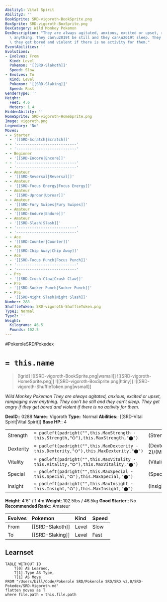 ```yaml
---
Ability1: Vital Spirit
Ability2: ''
BookSprite: SRD-vigoroth-BookSprite.png
BoxSprite: SRD-vigoroth-BoxSprite.png
DexCategory: Wild Monkey Pokemon
DexDescription: "They are always agitated, anxious, excited or upset, rampaging over\
  \ anything. They can\u2019t be still and they can\u2019t sleep. They get angry if\
  \ they get bored and violent if there is no activity for them."
EventAbilities: ''
Evolutions:
- Evolves: From
  Kind: Level
  Pokemon: '[[SRD-Slakoth]]'
  Speed: Slow
- Evolves: To
  Kind: Level
  Pokemon: '[[SRD-Slaking]]'
  Speed: Fast
GenderType: ''
Height:
  Feet: 4.6
  Meters: 1.4
HiddenAbility: ''
HomeSprite: SRD-vigoroth-HomeSprite.png
Image: vigoroth.png
Legendary: 'No'
Moves:
- - Starter
  - '[[SRD-Scratch|Scratch]]'
- - '---------------------------'
  - '---------------------------'
- - Beginner
  - '[[SRD-Encore|Encore]]'
- - '---------------------------'
  - '---------------------------'
- - Amateur
  - '[[SRD-Reversal|Reversal]]'
- - Amateur
  - '[[SRD-Focus Energy|Focus Energy]]'
- - Amateur
  - '[[SRD-Uproar|Uproar]]'
- - Amateur
  - '[[SRD-Fury Swipes|Fury Swipes]]'
- - Amateur
  - '[[SRD-Endure|Endure]]'
- - Amateur
  - '[[SRD-Slash|Slash]]'
- - '---------------------------'
  - '---------------------------'
- - Ace
  - '[[SRD-Counter|Counter]]'
- - Ace
  - '[[SRD-Chip Away|Chip Away]]'
- - Ace
  - '[[SRD-Focus Punch|Focus Punch]]'
- - '---------------------------'
  - '---------------------------'
- - Pro
  - '[[SRD-Crush Claw|Crush Claw]]'
- - Pro
  - '[[SRD-Sucker Punch|Sucker Punch]]'
- - Pro
  - '[[SRD-Night Slash|Night Slash]]'
Number: 288
ShuffleToken: SRD-vigoroth-ShuffleToken.png
Type1: Normal
Type2: ''
Weight:
  Kilograms: 46.5
  Pounds: 102.5
---
```


#PokeroleSRD/Pokedex

# `= this.name`

> [!grid]
> ![[SRD-vigoroth-BookSprite.png|wsmall]]
> ![[SRD-vigoroth-HomeSprite.png]]
> ![[SRD-vigoroth-BoxSprite.png|htiny]]
> ![[SRD-vigoroth-ShuffleToken.png|wsmall]]


*Wild Monkey Pokemon*
*They are always agitated, anxious, excited or upset, rampaging over anything. They can’t be still and they can’t sleep. They get angry if they get bored and violent if there is no activity for them.*

**DexID**:: 0288
**Name**:: Vigoroth
**Type**:: Normal
**Abilities**:: [[SRD-Vital Spirit|Vital Spirit]]
**Base HP**:: 4

|           |                                                                                        |                                          |
| --------- | -------------------------------------------------------------------------------------- | ---------------------------------------- |
| Strength  | `= padleft(padright("",this.MaxStrength - this.Strength,"⭘"),this.MaxStrength,"⬤")`    | (Strength::2)/(MaxStrength::5)   |
| Dexterity | `= padleft(padright("",this.MaxDexterity - this.Dexterity,"⭘"),this.MaxDexterity,"⬤")` | (Dexterity:: 2)/(MaxDexterity::5) |
| Vitality  | `= padleft(padright("",this.MaxVitality - this.Vitality,"⭘"),this.MaxVitality,"⬤")`    | (Vitality::2)/(MaxVitality::5)   |
| Special   | `= padleft(padright("",this.MaxSpecial - this.Special,"⭘"),this.MaxSpecial,"⬤")`       | (Special::2)/(MaxSpecial::4)     |
| Insight   | `= padleft(padright("",this.MaxInsight - this.Insight,"⭘"),this.MaxInsight,"⬤")`       | (Insight::2)/(MaxInsight::4)     |

**Height**: 4'6" / 1.4m
**Weight**: 102.5lbs / 46.5kg
**Good Starter**:: No
**Recommended Rank**:: Amateur

| Evolves   | Pokemon         | Kind   | Speed   |
|:----------|:----------------|:-------|:--------|
| From      | [[SRD-Slakoth]] | Level  | Slow    |
| To        | [[SRD-Slaking]] | Level  | Fast    |

## Learnset

```dataview
TABLE WITHOUT ID
    T[0] AS Learned,
    T[1].Type AS Type,
    T[1] AS Move
FROM "/Users/bill/Code/Pokerole SRD/Pokerole SRD/SRD v2.0/SRD-Pokedex/SRD-Vigoroth.md"
flatten moves as T
where file.path = this.file.path
```

